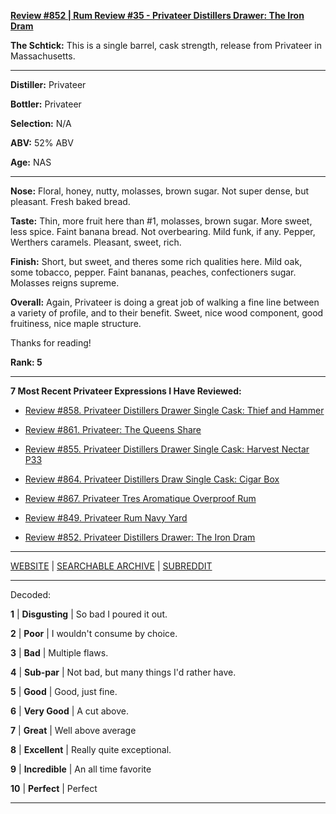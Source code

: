 
[**Review #852 | Rum Review #35 - Privateer Distillers Drawer: The Iron Dram**]( https://t8ke.review/review-852-privateer-distillers-drawer-the-iron-dram/)

**The Schtick:** This is a single barrel, cask strength, release from Privateer in Massachusetts. 

-----

**Distiller:** Privateer

**Bottler:** Privateer

**Selection:** N/A

**ABV:**  52% ABV

**Age:** NAS 

-----

**Nose:**  Floral, honey, nutty, molasses, brown sugar. Not super dense, but pleasant. Fresh baked bread.   

**Taste:** Thin, more fruit here than #1, molasses, brown sugar. More sweet, less spice. Faint banana bread. Not overbearing. Mild funk, if any. Pepper, Werthers caramels. Pleasant, sweet, rich. 

**Finish:** Short, but sweet, and theres some rich qualities here. Mild oak, some tobacco, pepper. Faint bananas, peaches, confectioners sugar. Molasses reigns supreme.

**Overall:** Again, Privateer is doing a great job of walking a fine line between a variety of profile, and to their benefit. Sweet, nice wood component, good fruitiness, nice maple structure. 

Thanks for reading!

**Rank: 5**

----- 

**7 Most Recent Privateer Expressions I Have Reviewed:** 

- [Review #858. Privateer Distillers Drawer Single Cask: Thief and Hammer]( https://t8ke.review/review-858-privateer-distillers-drawer-single-cask-thief-and-hammer/) 

- [Review #861. Privateer: The Queens Share]( https://t8ke.review/review-861-privateer-the-queens-share-rum/) 

- [Review #855. Privateer Distillers Drawer Single Cask: Harvest Nectar P33]( https://t8ke.review/review-855-privateer-distillers-drawer-single-cask-harvest-nectar-p33/) 

- [Review #864. Privateer Distillers Draw Single Cask: Cigar Box]( https://t8ke.review/review-864-privateer-distillers-drawer-single-cask-cigar-box/) 

- [Review #867. Privateer Tres Aromatique Overproof Rum]( https://t8ke.review/review-867-privateer-tres-aromatique-overproof-rum/) 

- [Review #849. Privateer Rum Navy Yard]( https://t8ke.review/review-849-privateer-navy-yard-rum/) 

- [Review #852. Privateer Distillers Drawer: The Iron Dram]( https://t8ke.review/review-852-privateer-distillers-drawer-the-iron-dram/) 

-----

[WEBSITE](https://t8ke.review) | [SEARCHABLE ARCHIVE](https://t8ke.review/review-archive/) | [SUBREDDIT](https://reddit.com/r/t8kereviews)

-----

Decoded:

**1** | **Disgusting** | So bad I poured it out.

**2** | **Poor** | I wouldn't consume by choice.

**3** | **Bad** | Multiple flaws.

**4** | **Sub-par** | Not bad, but many things I'd rather have.

**5** | **Good** | Good, just fine.

**6** | **Very Good** | A cut above.

**7** | **Great** | Well above average

**8** | **Excellent** | Really quite exceptional.

**9** | **Incredible** | An all time favorite

**10** | **Perfect** | Perfect

----

